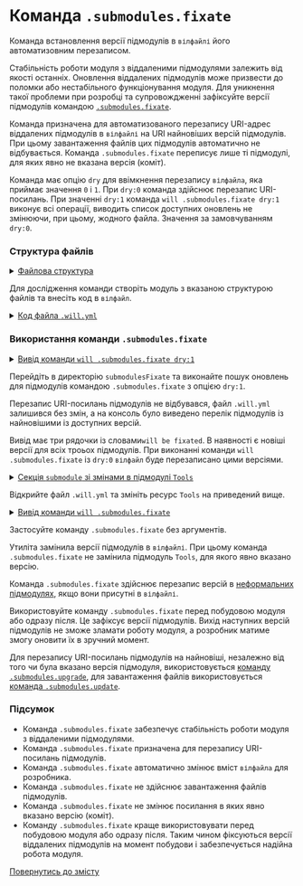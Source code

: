 # Команда <code>.submodules.fixate</code>

Команда встановлення версії підмодулів в <code>вілфайлі</code> його автоматизовним перезаписом.

Стабільність роботи модуля з віддаленими підмодулями залежить від якості останніх. Оновлення віддалених підмодулів може призвести до поломки або нестабільного функціонування модуля. Для уникнення такої проблеми при розробці та супровождженні зафіксуйте версії підмодулів командою [`.submodules.fixate`](../concept/Command.md#Таблиця-команд-утиліти-willbe).

Команда призначена для автоматизованого перезапису URI-адрес віддалених підмодулів  в `вілфайлі` на URI найновіших версій підмодулів. При цьому завантаження файлів цих підмодулів автоматично не відбувається. Команда `.submodules.fixate` переписує лише ті підмодулі, для яких явно не вказана версія (коміт).

Команда має опцію `dry` для ввімкнення перезапису `вілфайла`, яка приймає значення `0` i `1`. При `dry:0` команда здійснює перезапис URI-посилань. При значенні `dry:1` команда `will .submodules.fixate dry:1` виконує всі операції, виводить список доступних оновлень не змінюючи, при цьому, жодного файла. Значення за замовчуванням `dry:0`.

### Структура файлів

<details>
  <summary><u>Файлова структура</u></summary>

```
submodulesFixate
        └── .will.yml

```

</details>

Для дослідження команди створіть модуль з вказаною структурою файлів та внесіть код в `вілфайл`.

<details>
    <summary><u>Код файла <code>.will.yml</code></u></summary>

```yaml
about :

  name : submodulesCommands
  description : "To test .submodules.fixate command"

submodule :

  Tools : git+https:///github.com/Wandalen/wTools.git/out/wTools#master
  PathBasic : git+https:///github.com/Wandalen/wPathBasic.git/out/wPathBasic#master
  Files : git+https:///github.com/Wandalen/wFiles.git/out/wFiles#master

```
</details>

### Використання команди `.submodules.fixate`

<details>
  <summary><u>Вивід команди <code>will .submodules.fixate dry:1</code></u></summary>

```
[user@user ~]$ will .submodules.fixate dry:1
...
Remote path of module::submodulesCommands / module::Tools will be fixated
  git+https:///github.com/Wandalen/wTools.git/out/wTools : .#56afe924c2680301078ccb8ad24a9e7be7008485 <- .#master
  in /path_to_file/.will.yml
Remote path of module::submodulesCommands / module::PathBasic will be fixated
  git+https:///github.com/Wandalen/wPathBasic.git/out/wPathBasic : .#84dd78771fd257bf8599dafe3cc37a9407a29896 <- .#master
  in /path_to_file/.will.yml
Remote path of module::submodulesCommands / module::Files will be fixated
  git+https:///github.com/Wandalen/wFiles.git/out/wFiles : .#5a29f780c4c7ff7f2202dd8c61562d1f2ae095e9 <- .#master
  in /path_to_file/.will.yml

```

</details>

Перейдіть в директорію `submodulesFixate` та виконайте пошук оновлень для підмодулів командою `.submodules.fixate` з опцією `dry:1`.

Перезапис URI-посилань підмодулів не відбувався, файл `.will.yml` залишився без змін, а на консоль було виведено перелік підмодулів із найновішими із доступних версій.

Вивід має три рядочки із словами`will be fixated`. В наявності є новіші версії для всіх троьох підмодулів. При виконанні команди `will .submodules.fixate` із `dry:0` `вілфайл` буде перезаписано цими версіями.

<details>
  <summary><u>Секція <code>submodule</code> зі змінами в підмодулі <code>Tools</code></u></summary>

```yaml    
submodule :

  Tools : git+https:///github.com/Wandalen/wTools.git/out/wTools#ec60e39ded1669e27abaa6fc2798ee13804c400a
  PathBasic : git+https:///github.com/Wandalen/wPathBasic.git/out/wPathBasic#master
  Files : git+https:///github.com/Wandalen/wFiles.git/out/wFiles#master

```

</details>

Відкрийте файл `.will.yml` та змініть ресурс `Tools` на приведений вище.

<details>
  <summary><u>Вивід команди <code>will .submodules.fixate</code></u></summary>

```
[user@user ~]$ will .submodules.fixate
...
Remote path of module::submodulesCommands / module::PathBasic fixated
  git+https:///github.com/Wandalen/wPathBasic.git/out/wPathBasic : .#84dd78771fd257bf8599dafe3cc37a9407a29896 <- .#master
  in /path_to_file/submodulesFixate/.will.yml
Remote path of module::submodulesCommands / module::Files fixated
  git+https:///github.com/Wandalen/wFiles.git/out/wFiles : .#5a29f780c4c7ff7f2202dd8c61562d1f2ae095e9 <- .#master
  in /path_to_file/submodulesFixate/.will.yml

```

</details>

Застосуйте команду `.submodules.fixate` без аргументів.

Утиліта замінила версії підмодулів в `вілфайлі`. При цьому команда `.submodules.fixate` не замінила підмодуль `Tools`, для якого явно вказано версію. 

Команда `.submodules.fixate` здійснює перезапис версій в [неформальних підмодулях](SubmoduleInformal.md), якщо вони присутні в `вілфайлі`.

Використовуйте команду `.submodules.fixate` перед побудовою модуля або одразу після. Це зафіксує версії підмодулів. Вихід наступних версій підмодулів не зможе зламати роботу модуля, а розробник матиме змогу оновити їх в зручний момент.

Для перезапису URI-посилань підмодулів на найновіші, незалежно від того чи була вказано версія підмодуля, використовується [команду `.submodules.upgrade`](CommandSubmodulesUpgrade.md), для завантаження файлів використовується [команда `.submodules.update`](CommandSubmodulesUpdate.md).

### Підсумок

- Команда `.submodules.fixate` забезпечує стабільність роботи модуля з віддаленими підмодулями.
- Команда `.submodules.fixate` призначена для перезапису URI-посилань підмодулів.  
- Команда `.submodules.fixate` автоматично змінює вміст `вілфайла` для розробника.
- Команда `.submodules.fixate` не здійснює завантаження файлів підмодулів.
- Команда `.submodules.fixate` не змінює посилання в яких явно вказано версію (коміт).
- Команду `.submodules.fixate` краще використовувати перед побудовою модуля або одразу після. Таким чином фіксуються версії віддалених підмодулів на момент побудови і забезпечується надійна робота модуля.

[Повернутись до змісту](../README.md#tutorials)
